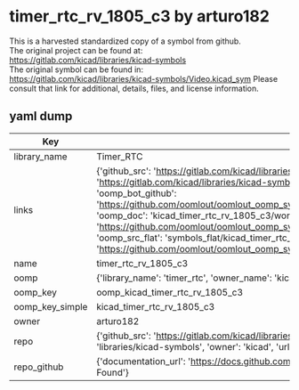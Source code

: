 # timer_rtc_rv_1805_c3 by arturo182  
This is a harvested standardized copy of a symbol from github.  
The original project can be found at:  
https://gitlab.com/kicad/libraries/kicad-symbols  
The original symbol can be found in:
https://gitlab.com/kicad/libraries/kicad-symbols/Video.kicad_sym
Please consult that link for additional, details, files, and license information.  
## yaml dump  
| Key | Value |  
| --- | --- |  
| library_name | Timer_RTC |  
| links | {'github_src': 'https://gitlab.com/kicad/libraries/kicad-symbols/Video.kicad_sym', 'github_src_repo': 'https://gitlab.com/kicad/libraries/kicad-symbols', 'oomp_bot': 'kicad_timer_rtc_rv_1805_c3/working', 'oomp_bot_github': 'https://github.com/oomlout/oomlout_oomp_symbol_bot/tree/main/kicad_timer_rtc_rv_1805_c3/working', 'oomp_doc': 'kicad_timer_rtc_rv_1805_c3/working', 'oomp_doc_github': 'https://github.com/oomlout/oomlout_oomp_symbol_doc/tree/main/kicad_timer_rtc_rv_1805_c3/working', 'oomp_src_flat': 'symbols_flat/kicad_timer_rtc_rv_1805_c3/working', 'oomp_src_flat_github': 'https://github.com/oomlout/oomlout_oomp_symbol_src/tree/main/kicad_timer_rtc_rv_1805_c3/working'} |  
| name | timer_rtc_rv_1805_c3 |  
| oomp | {'library_name': 'timer_rtc', 'owner_name': 'kicad', 'symbol_name': 'timer_rtc_rv_1805_c3'} |  
| oomp_key | oomp_kicad_timer_rtc_rv_1805_c3 |  
| oomp_key_simple | kicad_timer_rtc_rv_1805_c3 |  
| owner | arturo182 |  
| repo | {'github_src': 'https://gitlab.com/kicad/libraries/kicad-symbols/Video.kicad_sym', 'name': 'libraries/kicad-symbols', 'owner': 'kicad', 'url': 'https://gitlab.com/kicad/libraries/kicad-symbols'} |  
| repo_github | {'documentation_url': 'https://docs.github.com/rest/repos/repos#get-a-repository', 'message': 'Not Found'} |  

